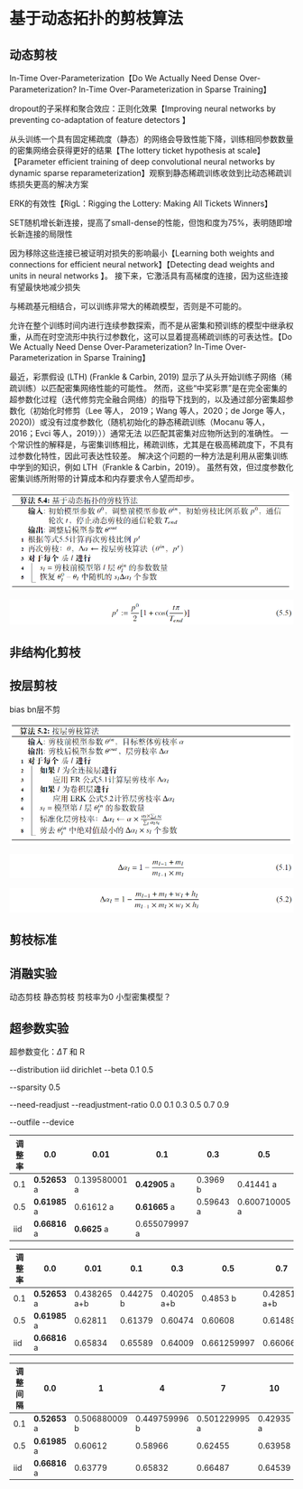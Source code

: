 # 基于动态拓扑的剪枝算法

## 动态剪枝

In-Time Over-Parameterization【Do We Actually Need Dense Over-Parameterization? In-Time Over-Parameterization in Sparse Training】

dropout的子采样和聚合效应：正则化效果【Improving neural networks by preventing co-adaptation of feature detectors  】

从头训练一个具有固定稀疏度（静态）的网络会导致性能下降，训练相同参数数量的密集网络会获得更好的结果【The lottery ticket hypothesis at scale】【Parameter efficient training of deep convolutional neural networks by dynamic sparse reparameterization】观察到静态稀疏训练收敛到比动态稀疏训练损失更高的解决方案

ERK的有效性【RigL：Rigging the Lottery: Making All Tickets Winners】

SET随机增长新连接，提高了small-dense的性能，但饱和度为75%，表明随即增长新连接的局限性

因为移除这些连接已被证明对损失的影响最小【Learning both weights and connections for efficient neural network】【Detecting dead weights and units in neural networks  】。 接下来，它激活具有高梯度的连接，因为这些连接有望最快地减少损失

与稀疏基元相结合，可以训练非常大的稀疏模型，否则是不可能的。

允许在整个训练时间内进行连续参数探索，而不是从密集和预训练的模型中继承权重，从而在时空流形中执行过参数化，这可以显着提高稀疏训练的可表达性。【Do We Actually Need Dense Over-Parameterization? In-Time Over-Parameterization in Sparse Training】

最近，彩票假设 (LTH) (Frankle & Carbin, 2019) 显示了从头开始训练子网络（稀疏训练）以匹配密集网络性能的可能性。 然而，这些“中奖彩票”是在完全密集的超参数化过程（迭代修剪完全融合网络）的指导下找到的，以及通过部分密集超参数化（初始化时修剪（Lee 等人， 2019；Wang 等人，2020；de Jorge 等人，2020)）或没有过度参数化（随机初始化的静态稀疏训练（Mocanu 等人，2016；Evci 等人，2019）））通常无法 以匹配其密集对应物所达到的准确性。 一个常识性的解释是，与密集训练相比，稀疏训练，尤其是在极高稀疏度下，不具有过参数化特性，因此可表达性较差。 解决这个问题的一种方法是利用从密集训练中学到的知识，例如 LTH（Frankle & Carbin，2019）。 虽然有效，但过度参数化密集训练所附带的计算成本和内存要求令人望而却步。

![image-20230314225325737](https://raw.githubusercontent.com/ailianligit/ailianligit.github.io/main/images/202303/20230314_1678805659.png)

![image-20230314225337382](https://raw.githubusercontent.com/ailianligit/ailianligit.github.io/main/images/202303/20230314_1678805661.png)



## 非结构化剪枝



## 按层剪枝

bias bn层不剪

![image-20230314225218737](https://raw.githubusercontent.com/ailianligit/ailianligit.github.io/main/images/202303/20230314_1678805664.png)

![image-20230314225237558](https://raw.githubusercontent.com/ailianligit/ailianligit.github.io/main/images/202303/20230314_1678805666.png)

![image-20230314225247744](https://raw.githubusercontent.com/ailianligit/ailianligit.github.io/main/images/202303/20230314_1678805670.png)





## 剪枝标准



## 消融实验

动态剪枝 静态剪枝 剪枝率为0 小型密集模型？



## 超参数实验

超参数变化：$\Delta T$ 和 R

--distribution iid dirichlet
--beta 0.1 0.5

--sparsity 0.5

--need-readjust
--readjustment-ratio 0.0 0.1 0.3 0.5 0.7 0.9

--outfile
--device

| 调整率 | 0.0           | 0.01          | 0.1           | 0.3       | 0.5           | 0.7       | 0.9           |
| ------ | ------------- | ------------- | ------------- | --------- | ------------- | --------- | ------------- |
| 0.1    | **0.52653** a | 0.139580001 a | **0.42905** a | 0.3969 b  | 0.41441 a     | 0.29787 b | 0.427239993 a |
| 0.5    | **0.61985** a | 0.61612 a     | **0.61665** a | 0.59643 a | 0.600710005 a | 0.60968 a | **0.6187** a  |
| iid    | **0.66816** a | **0.6625** a  | 0.655079997 a |           |               |           |               |

| 调整率 | 0.0           | 0.01         | 0.1       | 0.3         | 0.5         | 0.7          | 0.9          |
| ------ | ------------- | ------------ | --------- | ----------- | ----------- | ------------ | ------------ |
| 0.1    | **0.52653** a | 0.438265 a+b | 0.44275 b | 0.40205 a+b | 0.4853 b    | 0.428515 a+b | 0.416295 a+b |
| 0.5    | **0.61985** a | 0.62811      | 0.61379   | 0.60474     | 0.60608     | 0.61489      | 0.61472      |
| iid    | **0.66816** a | 0.65834      | 0.65589   | 0.64009     | 0.661259997 | 0.66066      | 0.65725      |

| 调整间隔 | 0.0           | 1             | 4             | 7             | 10        | 20        | 50        |
| -------- | ------------- | ------------- | ------------- | ------------- | --------- | --------- | --------- |
| 0.1      | **0.52653** a | 0.506880009 b | 0.449759996 b | 0.501229995 a | 0.42935 a | 0.48242 b | 0.44115 b |
| 0.5      | **0.61985** a | 0.60612       | 0.58966       | 0.62455       | 0.63958   | 0.60875   | 0.58828   |
| iid      | **0.66816** a | 0.63779       | 0.65832       | 0.66487       | 0.64539   | 0.65741   | 0.64983   |













